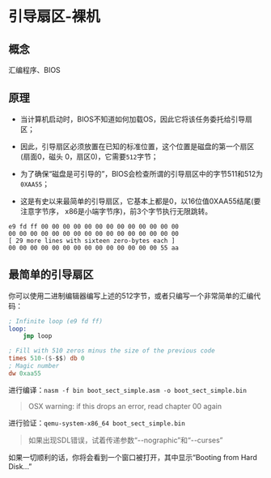 # 引导扇区-裸机

## 概念

汇编程序、BIOS


## 原理

* 当计算机启动时，BIOS不知道如何加载OS，因此它将该任务委托给引导扇区；

* 因此，引导扇区必须放置在已知的标准位置，这个位置是磁盘的第一个扇区(扇面0，磁头
0，扇区0)，它需要`512`字节；

* 为了确保“磁盘是可引导的”，BIOS会检查所谓的引导扇区中的字节511和512为`0XAA55`；

* 这是有史以来最简单的引导扇区，它基本上都是0，以16位值0XAA55结尾(要注意字节序，
x86是小端字节序)，前3个字节执行无限跳转。
```
e9 fd ff 00 00 00 00 00 00 00 00 00 00 00 00 00
00 00 00 00 00 00 00 00 00 00 00 00 00 00 00 00
[ 29 more lines with sixteen zero-bytes each ]
00 00 00 00 00 00 00 00 00 00 00 00 00 00 55 aa
```


## 最简单的引导扇区

你可以使用二进制编辑器编写上述的512字节，或者只编写一个非常简单的汇编代码：

```nasm
; Infinite loop (e9 fd ff)
loop:
    jmp loop 

; Fill with 510 zeros minus the size of the previous code
times 510-($-$$) db 0
; Magic number
dw 0xaa55 
```

进行编译：`nasm -f bin boot_sect_simple.asm -o boot_sect_simple.bin`

> OSX warning: if this drops an error, read chapter 00 again

进行验证：`qemu-system-x86_64 boot_sect_simple.bin`

> 如果出现SDL错误，试着传递参数“--nographic”和“--curses”

如果一切顺利的话，你将会看到一个窗口被打开，其中显示“Booting from Hard Disk...”
